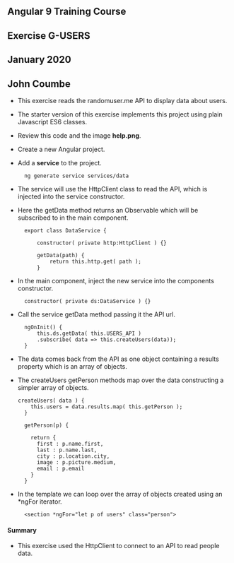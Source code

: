 ## Angular 9 Training Course
## Exercise G-USERS
## January 2020
## John Coumbe

- This exercise reads the randomuser.me API to display data about users.
- The starter version of this exercise implements this project using plain Javascript ES6 classes.
- Review this code and the image **help.png**.
- Create a new Angular project.
- Add a **service** to the project.

		ng generate service services/data
		
- The service will use the HttpClient class to read the API, which is injected into the service constructor.
- Here the getData method returns an Observable which will be subscribed to in the main component.

		export class DataService {

			constructor( private http:HttpClient ) {}
	
			getData(path) {
				return this.http.get( path );
			}
			
- In the main component, inject the new service into the components constructor.

		constructor( private ds:DataService ) {}
		
- Call the service getData method passing it the API url.	
		
		ngOnInit() {	
			this.ds.getData( this.USERS_API )
			.subscribe( data => this.createUsers(data));
		}

- The data comes back from the API as one object containing a results property which is an array of objects.
- The createUsers getPerson methods map over the data constructing a simpler array of objects.

	  createUsers( data ) {
		  this.users = data.results.map( this.getPerson );
		}

		getPerson(p) {
	
		  return {
		    first : p.name.first,
		    last : p.name.last,
		    city : p.location.city,
		    image : p.picture.medium,
		    email : p.email
		  }
		}
		
- In the template we can loop over the array of objects created using an *ngFor iterator.

		<section *ngFor="let p of users" class="person">
		
#### Summary

- This exercise used the HttpClient to connect to an API to read people data.		